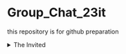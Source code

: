 # Group_Chat_23it
this repository is for github preparation


<details>
  <summary>The Invited</summary>
  Cao Hoang Phuoc Bao
  
  Duong Dinh
  
</details>
